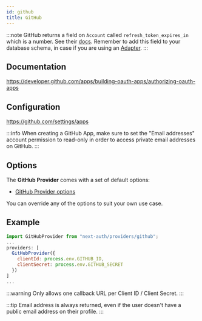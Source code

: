 ```yaml
---
id: github
title: GitHub
---
```


:::note
GitHub returns a field on `Account` called `refresh_token_expires_in` which is a number. See their [docs](https://docs.github.com/en/developers/apps/building-github-apps/refreshing-user-to-server-access-tokens#response). Remember to add this field to your database schema, in case if you are using an [Adapter](https://authjs.dev/reference/adapters).
:::

## Documentation

https://developer.github.com/apps/building-oauth-apps/authorizing-oauth-apps

## Configuration

https://github.com/settings/apps

:::info
When creating a GitHub App, make sure to set the "Email addresses" account permission to read-only in order to access private email addresses on GitHub.
:::

## Options

The **GitHub Provider** comes with a set of default options:

- [GitHub Provider options](https://github.com/nextauthjs/next-auth/blob/main/packages/next-auth/src/providers/github.ts)

You can override any of the options to suit your own use case.

## Example

```js
import GitHubProvider from "next-auth/providers/github";
...
providers: [
  GitHubProvider({
    clientId: process.env.GITHUB_ID,
    clientSecret: process.env.GITHUB_SECRET
  })
]
...
```

:::warning
Only allows one callback URL per Client ID / Client Secret.
:::

:::tip
Email address is always returned, even if the user doesn't have a public email address on their profile.
:::
